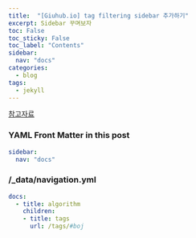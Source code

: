 ```yaml
---
title:  "[Giuhub.io] tag filtering sidebar 추가하기"
excerpt: Sidebar 꾸며보자
toc: False
toc_sticky: False
toc_label: "Contents"
sidebar:
  nav: "docs"
categories:
  - blog
tags:
  - jekyll
---
```




[참고자료](https://mmistakes.github.io/minimal-mistakes/docs/layouts/)

### YAML Front Matter in this post
```yaml
sidebar:
  nav: "docs"
```


### /_data/navigation.yml
```yaml
docs:
  - title: algorithm
    children:
    - title: tags
      url: /tags/#boj
```